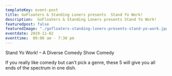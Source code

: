 ```yaml
---
templateKey: event-post
title: GoFloaters & Standing Loners presents  Stand Yo Work!
description:  GoFloaters & Standing Loners presents Stand Yo Work!
featuredpost: false
featuredImage: "./gofloaters-standing-loners-presents-stand-yo-work.jpg"
eventdate: 2019-11-02
eventtime:  09:00 am - 7:30 pm
---
```


<!--StartFragment-->

Stand Yo Work! – A Diverse Comedy Show Comedy

If you really like comedy but can’t pick a genre, these 5 will give you all ends of the spectrum in one dish.

<!--EndFragment-->
